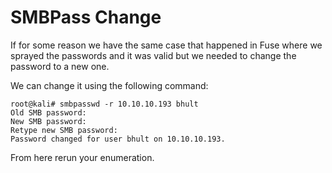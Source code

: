 # SMBPass Change

If for some reason we have the same case that happened in Fuse where we sprayed the passwords and it was valid but we needed to change the password to a new one.&#x20;

We can change it using the following command:

```
root@kali# smbpasswd -r 10.10.10.193 bhult
Old SMB password:
New SMB password:
Retype new SMB password:                                   
Password changed for user bhult on 10.10.10.193.
```

From here rerun your enumeration.
